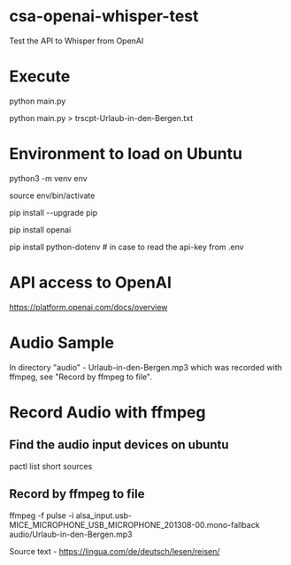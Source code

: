 # csa-openai-whisper-test

Test the API to Whisper from OpenAI

# Execute

python main.py

python main.py > trscpt-Urlaub-in-den-Bergen.txt

# Environment to load on Ubuntu

python3 -m venv env

source env/bin/activate

pip install --upgrade pip

pip install openai

pip install python-dotenv  # in case to read the api-key from .env

# API access to OpenAI

https://platform.openai.com/docs/overview

# Audio Sample

In directory "audio" - Urlaub-in-den-Bergen.mp3 which was recorded with ffmpeg, see "Record by ffmpeg to file".

# Record Audio with ffmpeg

## Find the audio input devices on ubuntu

pactl list short sources

## Record by ffmpeg to file

ffmpeg -f pulse -i alsa_input.usb-MICE_MICROPHONE_USB_MICROPHONE_201308-00.mono-fallback audio/Urlaub-in-den-Bergen.mp3

Source text - https://lingua.com/de/deutsch/lesen/reisen/

